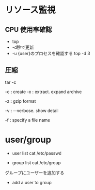 # リソース監視
## CPU 使用率確認
- top
 - -d秒で更新
 - -u {user}のプロセスを確認する
top -d 3


## 圧縮
tar -c

-c : create
-x : extract. expand archive

-z : gzip format

-v : --verbose. show detail 

-f : specify a file name

# user/group
- user list
  cat /etc/passwd

- group list
 cat /etc/group

グループにユーザーを追加する
- add a user to group
  